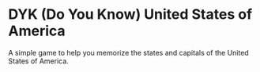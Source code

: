 # DYK (Do You Know) United States of America
A simple game to help you memorize the states and capitals of the United States of America.